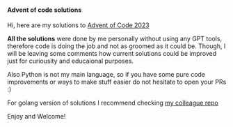 #### Advent of code solutions

Hi, here are my solutions to [Advent of Code 2023](https://adventofcode.com/2023)

**All the solutions** were done by me personally without using any GPT tools, therefore code is doing the job and not as groomed as it could be. Though, I will be leaving some comments how current solutions could be improved just for curiousity and educaional purposes.

Also Python is not my main language, so if you have some pure code improvements or ways to make stuff easier do not hesitate to open your PRs :) 

For golang version of solutions I recommend checking [my colleague repo](https://github.com/e1esm/AoC-2023-solutions)

Enjoy and Welcome!